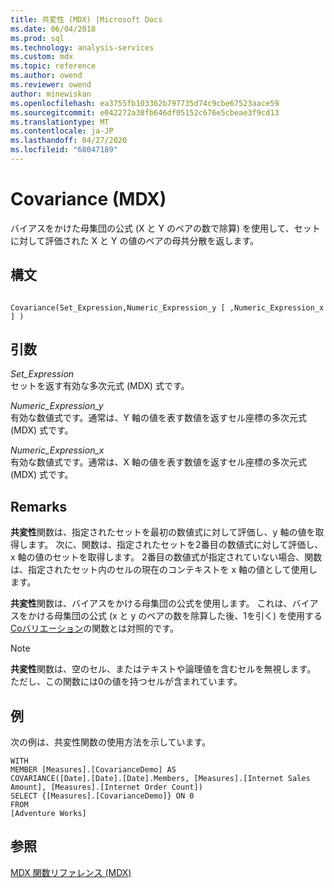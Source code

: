 ```yaml
---
title: 共変性 (MDX) |Microsoft Docs
ms.date: 06/04/2018
ms.prod: sql
ms.technology: analysis-services
ms.custom: mdx
ms.topic: reference
ms.author: owend
ms.reviewer: owend
author: minewiskan
ms.openlocfilehash: ea3755fb103362b797735d74c9cbe67523aace59
ms.sourcegitcommit: e042272a38fb646df05152c676e5cbeae3f9cd13
ms.translationtype: MT
ms.contentlocale: ja-JP
ms.lasthandoff: 04/27/2020
ms.locfileid: "68047189"
---
```

# <a name="covariance-mdx"></a>Covariance (MDX)


  バイアスをかけた母集団の公式 (X と Y のペアの数で除算) を使用して、セットに対して評価された X と Y の値のペアの母共分散を返します。  
  
## <a name="syntax"></a>構文  
  
```  
  
Covariance(Set_Expression,Numeric_Expression_y [ ,Numeric_Expression_x ] )  
```  
  
## <a name="arguments"></a>引数  
 *Set_Expression*  
 セットを返す有効な多次元式 (MDX) 式です。  
  
 *Numeric_Expression_y*  
 有効な数値式です。通常は、Y 軸の値を表す数値を返すセル座標の多次元式 (MDX) 式です。  
  
 *Numeric_Expression_x*  
 有効な数値式です。通常は、X 軸の値を表す数値を返すセル座標の多次元式 (MDX) 式です。  
  
## <a name="remarks"></a>Remarks  
 **共変性**関数は、指定されたセットを最初の数値式に対して評価し、y 軸の値を取得します。 次に、関数は、指定されたセットを2番目の数値式に対して評価し、x 軸の値のセットを取得します。 2番目の数値式が指定されていない場合、関数は、指定されたセット内のセルの現在のコンテキストを x 軸の値として使用します。  
  
 **共変性**関数は、バイアスをかける母集団の公式を使用します。 これは、バイアスをかける母集団の公式 (x と y のペアの数を除算した後、1を引く) を使用する[Coバリエーション](../mdx/covariancen-mdx.md)の関数とは対照的です。  
  
> [!NOTE]  
>  **共変性**関数は、空のセル、またはテキストや論理値を含むセルを無視します。 ただし、この関数には0の値を持つセルが含まれています。  
  
## <a name="example"></a>例  
 次の例は、共変性関数の使用方法を示しています。  
  
```  
WITH   
MEMBER [Measures].[CovarianceDemo] AS  
COVARIANCE([Date].[Date].[Date].Members, [Measures].[Internet Sales Amount], [Measures].[Internet Order Count])   
SELECT {[Measures].[CovarianceDemo]} ON 0   
FROM  
[Adventure Works]  
```  
  
## <a name="see-also"></a>参照  
 [MDX 関数リファレンス &#40;MDX&#41;](../mdx/mdx-function-reference-mdx.md)  
  
  

